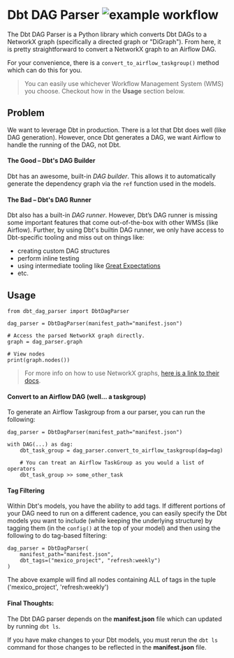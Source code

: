 # Dbt DAG Parser ![example workflow](https://github.com/dro248/DbtDagParser/actions/workflows/python-app.yml/badge.svg)

The Dbt DAG Parser is a Python library which converts Dbt DAGs to a NetworkX graph (specifically a directed graph or "DiGraph"). From here, it is pretty straightforward to convert a NetworkX graph to an Airflow DAG.  
  
For your convenience, there is a `convert_to_airflow_taskgroup()` method which can do this for you. 

>You can easily use whichever Workflow Management System (WMS) you choose. Checkout how in the **Usage** section below.


## Problem 
We want to leverage Dbt in production. There is a lot that Dbt does well (like DAG generation). However, once Dbt generates a DAG, we want Airflow to handle the running of the DAG, not Dbt.

#### The Good – Dbt's DAG Builder
Dbt has an awesome, built-in *DAG builder*. This allows it to automatically generate the dependency graph via the `ref` function used in the models.

#### The Bad – Dbt's DAG Runner
Dbt also has a built-in *DAG runner*. However, Dbt’s DAG runner is missing some important features that come out-of-the-box with other WMSs (like Airflow). 
Further, by using Dbt's builtin DAG runner, we only have access to Dbt-specific tooling and miss out on things like:
- creating custom DAG structures
- perform inline testing
- using intermediate tooling like [Great Expectations](https://greatexpectations.io/)
- etc.


## Usage
```python3
from dbt_dag_parser import DbtDagParser

dag_parser = DbtDagParser(manifest_path="manifest.json")

# Access the parsed NetworkX graph directly.
graph = dag_parser.graph

# View nodes
print(graph.nodes())

```
>For more info on how to use NetworkX graphs, [here is a link to their docs](https://networkx.org/documentation/stable/tutorial.html#directed-graphs).


#### Convert to an Airflow DAG (well... a taskgroup)
To generate an Airflow Taskgroup from a our parser, you can run the following:
```python3
dag_parser = DbtDagParser(manifest_path="manifest.json")

with DAG(...) as dag:
    dbt_task_group = dag_parser.convert_to_airflow_taskgroup(dag=dag)

    # You can treat an Airflow TaskGroup as you would a list of operators
    dbt_task_group >> some_other_task
```

#### Tag Filtering
Within Dbt's models, you have the ability to add tags. If different portions of your DAG need to run on a different cadence, you can easily specify the Dbt models you want to include (while keeping the underlying structure) by tagging them (in the `config()` at the top of your model) and then using the following to do tag-based filtering:

```python3
dag_parser = DbtDagParser(
    manifest_path="manifest.json",
    dbt_tags=("mexico_project", "refresh:weekly")
)
```

The above example will find all nodes containing ALL of tags in the tuple ('mexico_project', 'refresh:weekly')

#### Final Thoughts:
The Dbt DAG parser depends on the **manifest.json** file which can updated by running `dbt ls`.

If you have make changes to your Dbt models, you must rerun the `dbt ls` command for those changes to be reflected in the **manifest.json** file.
